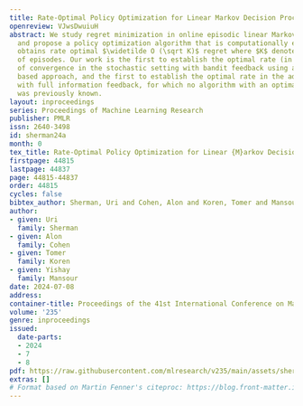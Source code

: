 ```yaml
---
title: Rate-Optimal Policy Optimization for Linear Markov Decision Processes
openreview: VJwsDwuiuH
abstract: We study regret minimization in online episodic linear Markov Decision Processes,
  and propose a policy optimization algorithm that is computationally efficient, and
  obtains rate optimal $\widetilde O (\sqrt K)$ regret where $K$ denotes the number
  of episodes. Our work is the first to establish the optimal rate (in terms of $K$)
  of convergence in the stochastic setting with bandit feedback using a policy optimization
  based approach, and the first to establish the optimal rate in the adversarial setup
  with full information feedback, for which no algorithm with an optimal rate guarantee
  was previously known.
layout: inproceedings
series: Proceedings of Machine Learning Research
publisher: PMLR
issn: 2640-3498
id: sherman24a
month: 0
tex_title: Rate-Optimal Policy Optimization for Linear {M}arkov Decision Processes
firstpage: 44815
lastpage: 44837
page: 44815-44837
order: 44815
cycles: false
bibtex_author: Sherman, Uri and Cohen, Alon and Koren, Tomer and Mansour, Yishay
author:
- given: Uri
  family: Sherman
- given: Alon
  family: Cohen
- given: Tomer
  family: Koren
- given: Yishay
  family: Mansour
date: 2024-07-08
address:
container-title: Proceedings of the 41st International Conference on Machine Learning
volume: '235'
genre: inproceedings
issued:
  date-parts:
  - 2024
  - 7
  - 8
pdf: https://raw.githubusercontent.com/mlresearch/v235/main/assets/sherman24a/sherman24a.pdf
extras: []
# Format based on Martin Fenner's citeproc: https://blog.front-matter.io/posts/citeproc-yaml-for-bibliographies/
---
```

